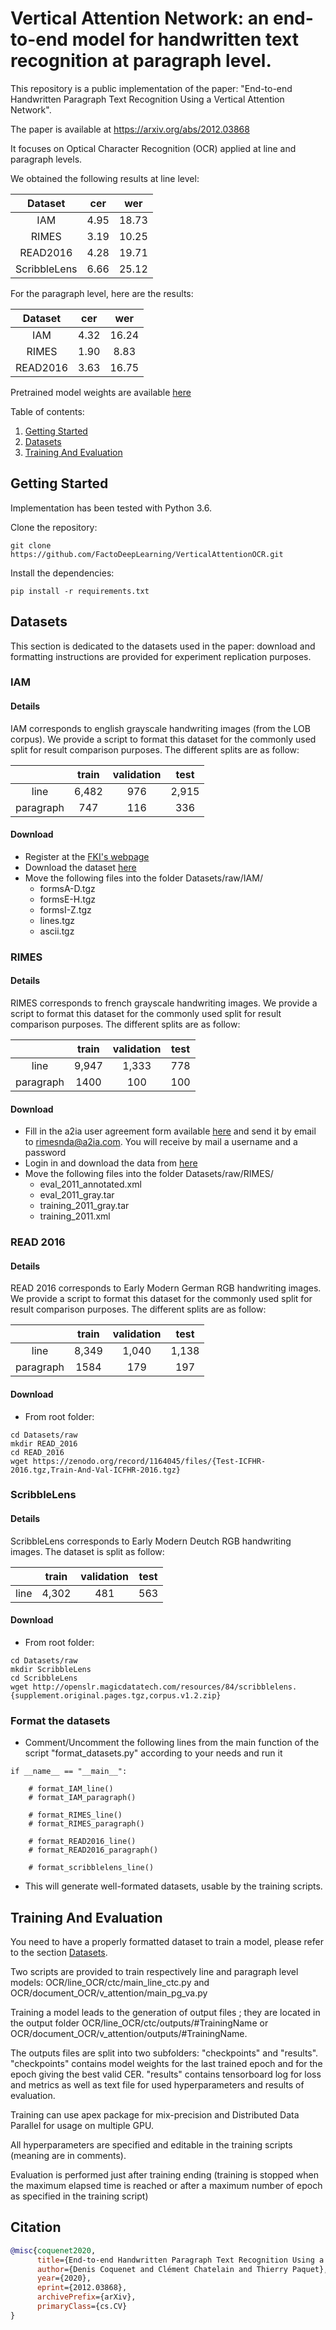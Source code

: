 # Vertical Attention Network: an end-to-end model for handwritten text recognition at paragraph level.
This repository is a public implementation of the paper: "End-to-end Handwritten Paragraph Text Recognition Using a Vertical Attention Network".

The paper is available at https://arxiv.org/abs/2012.03868

It focuses on Optical Character Recognition (OCR) applied at line and paragraph levels.

We obtained the following results at line level:

|  Dataset  |  cer |  wer  |
|:------------:|:----:|:-----:|
|      IAM     | 4.95 | 18.73 |
|     RIMES    | 3.19 | 10.25 |
|   READ2016   | 4.28 | 19.71 |
| ScribbleLens | 6.66 | 25.12 |

For the paragraph level, here are the results:

| Dataset  |  cer |  wer  |
|:------------:|:----:|:-----:|
|      IAM     | 4.32 | 16.24 |
|     RIMES    | 1.90 | 8.83 |
|   READ2016   | 3.63 | 16.75 |

Pretrained model weights are available [here](https://git.litislab.fr/dcoquenet/VerticalAttentionNetwork/) 

Table of contents:
1. [Getting Started](#Getting-Started)
2. [Datasets](#Datasets)
3. [Training And Evaluation](#Training-and-evaluation)

## Getting Started
Implementation has been tested with Python 3.6.

Clone the repository:

```
git clone https://github.com/FactoDeepLearning/VerticalAttentionOCR.git
```

Install the dependencies:

```
pip install -r requirements.txt
```


## Datasets
This section is dedicated to the datasets used in the paper: download and formatting instructions are provided 
for experiment replication purposes.

### IAM

#### Details

IAM corresponds to english grayscale handwriting images (from the LOB corpus).
We provide a script to format this dataset for the commonly used split for result comparison purposes.
The different splits are as follow:

|           | train | validation |  test |
|:---------:|:-----:|:----------:|:-----:|
|    line   | 6,482 |     976    | 2,915 |
| paragraph |  747  |     116    |  336  |

#### Download



- Register at the [FKI's webpage](http://www.fki.inf.unibe.ch/DBs/iamDB/iLogin/index.php)
- Download the dataset [here](https://fki.tic.heia-fr.ch/databases/download-the-iam-handwriting-database) 
- Move the following files into the folder Datasets/raw/IAM/
    - formsA-D.tgz
    - formsE-H.tgz
    - formsI-Z.tgz
    - lines.tgz
    - ascii.tgz



### RIMES

#### Details

RIMES corresponds to french grayscale handwriting images.
We provide a script to format this dataset for the commonly used split for result comparison purposes.
The different splits are as follow:

|           | train | validation |  test |
|:---------:|:-----:|:----------:|:-----:|
|    line   | 9,947 |     1,333  | 778 |
| paragraph |  1400 |     100    |  100 |

#### Download

- Fill in the a2ia user agreement form available [here](http://www.a2ialab.com/doku.php?id=rimes_database:start) and send it by email to rimesnda@a2ia.com. You will receive by mail a username and a password
- Login in and download the data from [here](http://www.a2ialab.com/doku.php?id=rimes_database:data:icdar2011:line:icdar2011competitionline)
- Move the following files into the folder Datasets/raw/RIMES/
    - eval_2011_annotated.xml
    - eval_2011_gray.tar
    - training_2011_gray.tar
    - training_2011.xml

### READ 2016

#### Details
READ 2016 corresponds to Early Modern German RGB handwriting images.
We provide a script to format this dataset for the commonly used split for result comparison purposes.
The different splits are as follow:

|           | train | validation |  test |
|:---------:|:-----:|:----------:|:-----:|
|    line   | 8,349 |  1,040    | 1,138|
| paragraph |  1584 |     179    | 197 |

#### Download

- From root folder:

```
cd Datasets/raw
mkdir READ_2016
cd READ_2016
wget https://zenodo.org/record/1164045/files/{Test-ICFHR-2016.tgz,Train-And-Val-ICFHR-2016.tgz}
```

### ScribbleLens

#### Details
ScribbleLens corresponds to Early Modern Deutch RGB handwriting images.
The dataset is split as follow:

|           | train | validation |  test |
|:---------:|:-----:|:----------:|:-----:|
|    line   | 4,302 |  481    | 563|

#### Download

- From root folder:

```
cd Datasets/raw
mkdir ScribbleLens
cd ScribbleLens
wget http://openslr.magicdatatech.com/resources/84/scribblelens.{supplement.original.pages.tgz,corpus.v1.2.zip}

```


### Format the datasets

- Comment/Uncomment the following lines from the main function of the script "format_datasets.py" according to your needs and run it

```
if __name__ == "__main__":

    # format_IAM_line()
    # format_IAM_paragraph()

    # format_RIMES_line()
    # format_RIMES_paragraph()

    # format_READ2016_line()
    # format_READ2016_paragraph()

    # format_scribblelens_line()
```

- This will generate well-formated datasets, usable by the training scripts.


## Training And Evaluation
You need to have a properly formatted dataset to train a model, please refer to the section [Datasets](#Datasets). 

Two scripts are provided to train respectively line and paragraph level models: OCR/line_OCR/ctc/main_line_ctc.py and OCR/document_OCR/v_attention/main_pg_va.py

Training a model leads to the generation of output files ; they are located in the output folder OCR/line_OCR/ctc/outputs/#TrainingName or OCR/document_OCR/v_attention/outputs/#TrainingName.

The outputs files are split into two subfolders: "checkpoints" and "results". "checkpoints" contains model weights for the last trained epoch and for the epoch giving the best valid CER.
"results" contains tensorboard log for loss and metrics as well as text file for used hyperparameters and results of evaluation.

Training can use apex package for mix-precision and Distributed Data Parallel for usage on multiple GPU.

All hyperparameters are specified and editable in the training scripts (meaning are in comments).

Evaluation is performed just after training ending (training is stopped when the maximum elapsed time is reached or after a maximum number of epoch as specified in the training script)

## Citation

```bibtex
@misc{coquenet2020,
      title={End-to-end Handwritten Paragraph Text Recognition Using a Vertical Attention Network}, 
      author={Denis Coquenet and Clément Chatelain and Thierry Paquet},
      year={2020},
      eprint={2012.03868},
      archivePrefix={arXiv},
      primaryClass={cs.CV}
}
```

